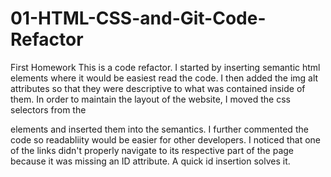 # 01-HTML-CSS-and-Git-Code-Refactor
First Homework
This is a code refactor. I started by inserting semantic html elements where it would be easiest read the code. 
I then added the img alt attributes so that they were descriptive to what was contained inside of them. 
In order to maintain the layout of the website, I moved the css selectors from the <div> elements and inserted them into the semantics.
I further commented the code so readabliity would be easier for other developers. 
I noticed that one of the links didn't properly navigate to its respective part of the page because it was missing an ID attribute. A quick id insertion solves it. 
  
